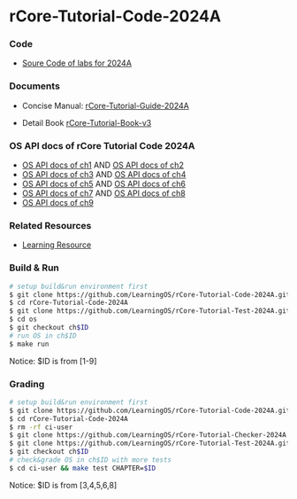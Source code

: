# rCore-Tutorial-Code-2024A

### Code
- [Soure Code of labs for 2024A](https://github.com/LearningOS/rCore-Tutorial-Code-2024A)
### Documents

- Concise Manual: [rCore-Tutorial-Guide-2024A](https://LearningOS.github.io/rCore-Tutorial-Guide-2024A/)

- Detail Book [rCore-Tutorial-Book-v3](https://rcore-os.github.io/rCore-Tutorial-Book-v3/)


### OS API docs of rCore Tutorial Code 2024A
- [OS API docs of ch1](https://learningos.github.io/rCore-Tutorial-Code-2024A/ch1/os/index.html)
  AND [OS API docs of ch2](https://learningos.github.io/rCore-Tutorial-Code-2024A/ch2/os/index.html)
- [OS API docs of ch3](https://learningos.github.io/rCore-Tutorial-Code-2024A/ch3/os/index.html)
  AND [OS API docs of ch4](https://learningos.github.io/rCore-Tutorial-Code-2024A/ch4/os/index.html)
- [OS API docs of ch5](https://learningos.github.io/rCore-Tutorial-Code-2024A/ch5/os/index.html)
  AND [OS API docs of ch6](https://learningos.github.io/rCore-Tutorial-Code-2024A/ch6/os/index.html)
- [OS API docs of ch7](https://learningos.github.io/rCore-Tutorial-Code-2024A/ch7/os/index.html)
  AND [OS API docs of ch8](https://learningos.github.io/rCore-Tutorial-Code-2024A/ch8/os/index.html)
- [OS API docs of ch9](https://learningos.github.io/rCore-Tutorial-Code-2024A/ch9/os/index.html)

### Related Resources
- [Learning Resource](https://github.com/LearningOS/rust-based-os-comp2022/blob/main/relatedinfo.md)


### Build & Run

```bash
# setup build&run environment first
$ git clone https://github.com/LearningOS/rCore-Tutorial-Code-2024A.git
$ cd rCore-Tutorial-Code-2024A
$ git clone https://github.com/LearningOS/rCore-Tutorial-Test-2024A.git user
$ cd os
$ git checkout ch$ID
# run OS in ch$ID
$ make run
```
Notice: $ID is from [1-9]

### Grading

```bash
# setup build&run environment first
$ git clone https://github.com/LearningOS/rCore-Tutorial-Code-2024A.git
$ cd rCore-Tutorial-Code-2024A
$ rm -rf ci-user
$ git clone https://github.com/LearningOS/rCore-Tutorial-Checker-2024A.git ci-user
$ git clone https://github.com/LearningOS/rCore-Tutorial-Test-2024A.git ci-user/user
$ git checkout ch$ID
# check&grade OS in ch$ID with more tests
$ cd ci-user && make test CHAPTER=$ID
```
Notice: $ID is from [3,4,5,6,8]